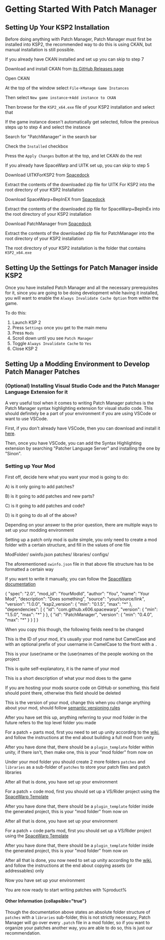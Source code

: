# Getting Started With Patch Manager

## Setting Up Your KSP2 Installation
Before doing anything with Patch Manager, Patch Manager must first be installed into KSP2, the recommended way to do this
is using CKAN, but manual installation is still possible.

<tabs>
    <tab title="Installation via CKAN">
        <procedure id="install-via-ckan">
            <p>If you already have CKAN installed and set up you can skip to step 7</p>
            <step>
                <p>Download and install CKAN from <a href="https://github.com/KSP-CKAN/CKAN/releases/latest">its GitHub Releases page</a></p>
            </step>
            <step>
                <p>Open CKAN</p>
            </step>
            <step>
                <p>At the top of the window select <code>File</code>-><code>Manage Game Instances</code></p>
            </step>
            <step>
                <p>Then select <code>New game instance</code>-><code>Add instance to CKAN</code></p>
            </step>
            <step>
                <p>Then browse for the <code>KSP2_x64.exe</code> file of your KSP2 installation and select that</p>
            </step>
            <step>
                <p>If the game instance doesn't automatically get selected, follow the previous steps up to step 4 and select the instance</p>
            </step>
            <step>
                <p>Search for "PatchManager" in the search bar</p>
            </step>
            <step>
                <p>Check the <code>Installed</code> checkbox</p>
            </step>
            <step>
                <p>Press the <code>Apply Changes</code> button at the top, and let CKAN do the rest</p>
            </step>
        </procedure>
    </tab>
    <tab title="Manual Installation">
        <procedure id="manual-install">
            <p>If you already have SpaceWarp and UITK set up, you can skip to step 5</p>
            <step>
                <p>Download UITKForKSP2 from <a href="https://spacedock.info/mod/3363/UITK%20for%20KSP%202">Spacedock</a></p>
            </step>
            <step>
                <p>Extract the contents of the downloaded zip file for UITK For KSP2 into the root directory of your KSP2 Installation</p>
            </step>
            <step>
                <p>Download SpaceWarp+BepInEX from <a href="https://spacedock.info/mod/3277/Space%20Warp%20+%20BepInEx">Spacedock</a></p>
            </step>
            <step>
                <p>Extract the contents of the downloaded zip file for SpaceWarp+BepInEx into the root directory of your KSP2 installation</p>
            </step>
            <step>
                <p>Download PatchManager from <a href="https://spacedock.info/mod/3482/Patch%20Manager">Spacedock</a></p>
            </step>
            <step>
                <p>Extract the contents of the downloaded zip file for PatchManager into the root directory of your KSP2 installation</p>
            </step>
            <chapter title="Help" collapsible="true" default-state="collapsed">
                <deflist>
                    <def>
                        <title>Root Directory</title>
                        <p>The root directory of your KSP2 installation is the folder that contains <code>KSP2_x64.exe</code></p>
                    </def>
                </deflist>
            </chapter>
        </procedure>
    </tab>
</tabs>

## Setting Up the Settings for Patch Manager inside KSP2

Once you have installed Patch Manager and all the necessary prerequisites for it, since you are going to be doing development
while having it installed, you will want to enable the `Always Invalidate Cache Option` from within the game.

To do this:

1. Launch KSP 2
2. Press `Settings` once you get to the main menu
3. Press `Mods`
4. Scroll down until you see `Patch Manager`
5. Toggle `Always Invalidate Cache` to `Yes`
6. Close KSP 2

## Setting Up a Modding Environment to Develop Patch Manager Patches

### (Optional) Installing Visual Studio Code and the Patch Manager Language Extension for it
A very useful tool when it comes to writing Patch Manager patches is the Patch Manager syntax highlighting extension for
visual studio code. This should definitely be a part of your environment if you are using VSCode or want to use VSCode.

First, if you don't already have VSCode, then you can download and install it [here](https://code.visualstudio.com/).

Then, once you have VSCode, you can add the Syntax Highlighting extension by searching "Patcher Language Server" and
installing the one by "Sinon".

### Setting up Your Mod

First off, decide here what you want your mod is going to do:

A) is it only going to add patches?

B) is it going to add patches and new parts?

C) is it going to add patches and code?

D) is it going to do all of the above?

Depending on your answer to the prior question, there are multiple ways to set up your modding environment

<tabs>
    <tab title="Patch Only Mod">
        <p>Setting up a patch only mod is quite simple, you only need to create a mod folder with a certain structure, and fill in the values of one file</p>
        <chapter title="Folder Structure" collapsible="true" default-state="expanded">
            <code-block>
            ModFolder/
                swinfo.json
                patches/
                    libraries/
                    configs/
            </code-block>
        </chapter>
        <chapter title="swinfo.json setup" collapsible="true" default-state="expanded">
            <p>The aforementioned <code>swinfo.json</code> file in that above file structure has to be formatted a certain way</p>
            <p>If you want to write it manually, you can follow the <a href="https://docs.spacewarp.org/en/latest/pages/swinfo.json.html">SpaceWarp documentation</a></p>
            <code-block lang="json">
            {
                "spec": "2.0",
                "mod_id": "YourModId", 
                "author": "You",
                "name": "Your Mod",
                "description": "Does something",
                "source": "your/source/link",
                "version": "1.0.0",
                "ksp2_version": {
                    "min": "0.1.5",
                    "max": "*"
                },
                "dependencies": [
                    {
                        "id": "com.github.x606.spacewarp",
                        "version": {
                            "min": "1.5.0",
                            "max": "*"
                        }
                    },
                    {
                        "id": "PatchManager",
                        "version": {
                            "min": "0.4.0",
                            "max": "*"
                        }
                    }
                ]
            }
            </code-block>
            <p>When you copy this though, the following fields need to be changed</p>
            <deflist>
            <def title="mod_id">
                <p>This is the ID of your mod, it's usually your mod name but CamelCase and with an optional prefix of your username in CamelCase to the front with a <code>.</code> </p>
            </def>
            <def title="author">
                <p>This is your (user)name or the (user)names of the people working on the project</p>
            </def>
            <def title="name">
                <p>This is quite self-explanatory, it is the name of your mod</p>
            </def>
            <def title="description">
                <p>This is a short description of what your mod does to the game</p>
            </def>
            <def title="source">
                <p>If you are hosting your mods source code on GitHub or something, this field should point there, otherwise this field should be deleted</p>
            </def>
            <def title="version">
                <p>This is the version of your mod, change this when you change anything about your mod, should follow <a href="https://semver.org">semantic versioning rules</a></p>
            </def>
            </deflist>
        </chapter>
        <p>After you have set this up, anything referring to your mod folder in the future refers to the top level folder you made</p>
    </tab>
    <tab title="Patch + Parts Mod">
        <p>For a patch + parts mod, first you need to set up unity according to the <a href="https://wiki.spacewarp.org/wiki/Setting_up_Unity">wiki</a>, and follow the instructions at the end about building a full mod from unity</p>
        <p>After you have done that, there should be a <code>plugin_template</code> folder within unity, if there isn't, then make one, this is your "mod folder" from now on</p>
        <p>Under your mod folder you should create 2 more folders <code>patches</code> and <code>libraries</code> as a sub-folder of <code>patches</code> to store your patch files and patch libraries</p>
        <p>After all that is done, you have set up your environment</p>
    </tab>
    <tab title="Patch + Code Mod">
        <p>For a patch + code mod, first you should set up a VS/Rider project using the <a href="https://github.com/SpaceWarpDev/SpaceWarp.Template">SpaceWarp Template</a></p>
        <p>After you have done that, there should be a <code>plugin_template</code> folder inside the generated project, this is your "mod folder" from now on</p>
        <p>After all that is done, you have set up your environment</p>
    </tab>
    <tab title="Patch + Code + Parts Mod">
        <p>For a patch + code parts mod, first you should set up a VS/Rider project using the <a href="https://github.com/SpaceWarpDev/SpaceWarp.Template">SpaceWarp Template</a></p>
        <p>After you have done that, there should be a <code>plugin_template</code> folder inside the generated project, this is your "mod folder" from now on</p>
        <p>After all that is done, you now need to set up unity according to the <a href="https://wiki.spacewarp.org/wiki/Setting_up_Unity">wiki</a>, and follow the instructions at the end about copying assets (or addressables) only</p>
        <p>Now you have set up your environment</p>
    </tab>
</tabs>

You are now ready to start writing patches with %product%

#### Other Information {collapsible="true"}
Though the documentation above states an absolute folder structure of `patches` with a `libraries` sub-folder, this is
not strictly necessary, Patch Manager will go over every `.patch` file in a mod folder, so if you want to organize your
patches another way, you are able to do so, this is just our recommendation.